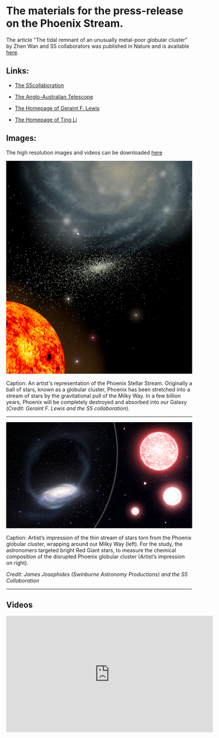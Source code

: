 # The materials for the press-release on the Phoenix Stream.

The article "The tidal remnant of an unusually metal-poor globular cluster" by Zhen Wan and S5​ collaborators was published in Nature and is available [here](https://www.nature.com/articles/s41586-020-2483-6). 

## Links:

- [The S5​ collaboration](https://s5collab.github.io)

- [The Anglo-Australian Telescope](https://www.aao.gov.au/about-us/anglo-australian-telescope)

- [The Homepage of Geraint F. Lewis](http://www.physics.usyd.edu.au/~gfl/Home.html)

- [The Homepage of Ting Li](https://sazabi4.github.io)

## Images:

The high resolution images and videos can be downloaded [here](./Images_Videos/)



![Phoenix_Artist_Rep](./Images_Videos/Phoenix_Artist_Rep.jpg)

Caption: An artist's representation of the Phoenix Stellar Stream. Originally a ball of stars, known as a globular cluster, Phoenix has been stretched into a stream of stars by the gravitational pull of the Milky Way. In a few billion years, Phoenix will be completely destroyed and absorbed into our Galaxy (*Credit: Geraint F. Lewis and the S5 collaboration*).

---

![Phoenix_Stream_Artist_Rep](./Images_Videos/Phoenix_Stream_Artist_Rep.jpg)

Caption: Artist’s impression of the thin stream of stars torn from the Phoenix globular cluster, wrapping around our Milky Way (left). For the study, the astronomers targeted bright Red Giant stars, to measure the chemical composition of the disrupted Phoenix globular cluster (Artist’s impression on right).

*Credit: James Josephides (Swinburne Astronomy Productions) and the S5 Collaboration*

----

## Videos

<iframe width="560" height="315" src="https://www.youtube.com/embed/BjiKhp15GbA" frameborder="0" allow="accelerometer; autoplay; encrypted-media; gyroscope; picture-in-picture" allowfullscreen></iframe>

